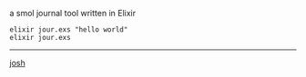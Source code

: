 a smol journal tool written in Elixir

```
elixir jour.exs "hello world"
elixir jour.exs
```

---
[josh](https://avanier.studio)
